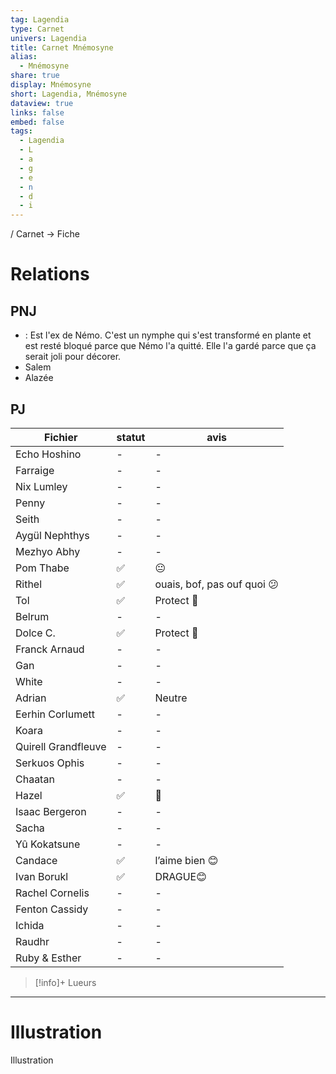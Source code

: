 ```yaml
---
tag: Lagendia
type: Carnet
univers: Lagendia
title: Carnet Mnémosyne
alias:
  - Mnémosyne
share: true
display: Mnémosyne
short: Lagendia, Mnémosyne
dataview: true
links: false
embed: false
tags:
  - Lagendia
  - L
  - a
  - g
  - e
  - n
  - d
  - i
---
```


 / Carnet
→ Fiche

# Relations
## PNJ
-  : Est l'ex de Némo. C'est un nymphe qui s'est transformé en plante et est resté bloqué parce que Némo l'a quitté. Elle l'a gardé parce que ça serait joli pour décorer.
- Salem
- Alazée

## PJ
| Fichier                                                                                            | statut | avis                        |
| -------------------------------------------------------------------------------------------------- | ------ | --------------------------- |
| Echo Hoshino             | \-     | \-                          |
| Farraige                     | \-     | \-                          |
| Nix Lumley                 | \-     | \-                          |
| Penny                           | \-     | \-                          |
| Seith                           | \-     | \-                          |
| Aygül Nephthys         | \-     | \-                          |
| Mezhyo Abhy               | \-     | \-                          |
| Pom Thabe                   | ✅      | 😐                          |
| Rithel                         | ✅      | ouais, bof, pas ouf quoi 😕 |
| Tol                               | ✅      | Protect 🥰                  |
| Belrum                          | \-     | \-                          |
| Dolce C.                      | ✅      | Protect 🥰                  |
| Franck Arnaud            | \-     | \-                          |
| Gan                                | \-     | \-                          |
| White                            | \-     | \-                          |
| Adrian                           | ✅      | Neutre                      |
| Eerhin Corlumett       | \-     | \-                          |
| Koara                             | \-     | \-                          |
| Quirell Grandfleuve | \-     | \-                          |
| Serkuos Ophis             | \-     | \-                          |
| Chaatan                        | \-     | \-                          |
| Hazel                            | ✅      | 🥰                          |
| Isaac Bergeron          | \-     | \-                          |
| Sacha                            | \-     | \-                          |
| Yû Kokatsune              | \-     | \-                          |
| Candace                             | ✅      | l’aime bien 😊              |
| Ivan Borukl                     | ✅      | DRAGUE😊                    |
| Rachel Cornelis             | \-     | \-                          |
| Fenton Cassidy              | \-     | \-                          |
| Ichida                              | \-     | \-                          |
| Raudhr                              | \-     | \-                          |
| Ruby & Esther                | \-     | \-                          |



> [!info]+ Lueurs



---

# Illustration

Illustration